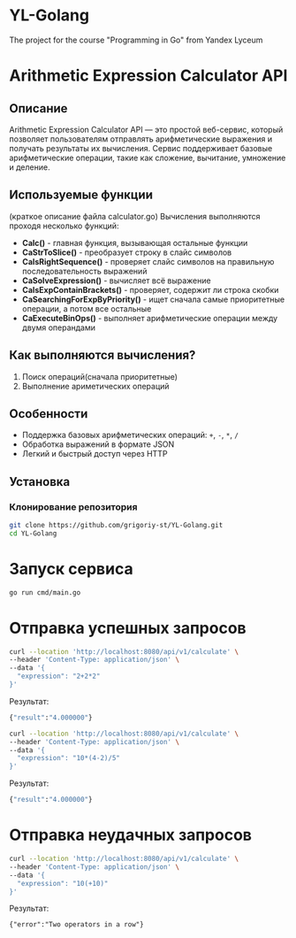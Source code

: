 # YL-Golang
The project for the course "Programming in Go" from Yandex Lyceum

# Arithmetic Expression Calculator API

## Описание

Arithmetic Expression Calculator API — это простой веб-сервис, который позволяет пользователям отправлять арифметические выражения и получать результаты их вычисления. Сервис поддерживает базовые арифметические операции, такие как сложение, вычитание, умножение и деление.

## Используемые функции

(краткое описание файла calculator.go)
Вычисления выполняются проходя несколько функций:
- **Calc()** - главная функция, вызывающая остальные функции
- **CaStrToSlice()** - преобразует строку в слайс символов
- **CaIsRightSequence()** - проверяет слайс символов на правильную последовательность выражений
- **CaSolveExpression()** - вычисляет всё выражение
- **CaIsExpContainBrackets()** - проверяет, содержит ли строка скобки
- **CaSearchingForExpByPriority()** - ищет сначала самые приоритетные операции, а потом все остальные
- **CaExecuteBinOps()** - выполняет арифметические операции между двумя операндами

## Как выполняются вычисления?

1. Поиск операций(сначала приоритетные)
2. Выполнение ариметических операций

## Особенности

- Поддержка базовых арифметических операций: `+`, `-`, `*`, `/`
- Обработка выражений в формате JSON
- Легкий и быстрый доступ через HTTP

## Установка

### Клонирование репозитория

```bash
git clone https://github.com/grigoriy-st/YL-Golang.git
cd YL-Golang
```
# Запуск сервиса

```bash
go run cmd/main.go
```

# Отправка успешных запросов 
```bash
curl --location 'http://localhost:8080/api/v1/calculate' \
--header 'Content-Type: application/json' \
--data '{
  "expression": "2+2*2"
}'
```
Результат:
```bash
{"result":"4.000000"}
```

```bash
curl --location 'http://localhost:8080/api/v1/calculate' \
--header 'Content-Type: application/json' \
--data '{
  "expression": "10*(4-2)/5"
}'
```
Результат:
```bash
{"result":"4.000000"}
```

# Отправка неудачных запросов 

```bash
curl --location 'http://localhost:8080/api/v1/calculate' \
--header 'Content-Type: application/json' \
--data '{
  "expression": "10(+10)"
}'
```
Результат:
```
{"error":"Two operators in a row"}
```

